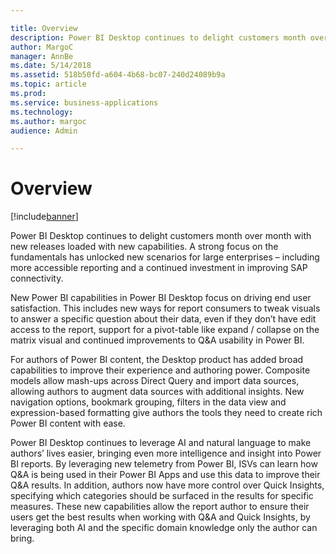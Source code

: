 ```yaml
---

title: Overview
description: Power BI Desktop continues to delight customers month over month with new releases loaded with new capabilities.
author: MargoC
manager: AnnBe
ms.date: 5/14/2018
ms.assetid: 518b50fd-a604-4b68-bc07-240d24089b9a
ms.topic: article
ms.prod: 
ms.service: business-applications
ms.technology: 
ms.author: margoc
audience: Admin

---
```

#  Overview


[!include[banner](../../../includes/banner.md)]

Power BI Desktop continues to delight customers month over month with new
releases loaded with new capabilities. A strong focus on the fundamentals has
unlocked new scenarios for large enterprises – including more accessible
reporting and a continued investment in improving SAP connectivity.



New Power BI capabilities in Power BI Desktop focus on driving end user
satisfaction. This includes new ways for report consumers to tweak visuals to
answer a specific question about their data, even if they don’t have edit access
to the report, support for a pivot-table like expand / collapse on the matrix
visual and continued improvements to Q&A usability in Power BI.

For authors of Power BI content, the Desktop product has added broad
capabilities to improve their experience and authoring power. Composite models
allow mash-ups across Direct Query and import data sources, allowing authors to
augment data sources with additional insights. New navigation options, bookmark
grouping, filters in the data view and expression-based formatting give authors
the tools they need to create rich Power BI content with ease.

Power BI Desktop continues to leverage AI and natural language to make authors’
lives easier, bringing even more intelligence and insight into Power BI reports.
By leveraging new telemetry from Power BI, ISVs can learn how Q&A is being used
in their Power BI Apps and use this data to improve their Q&A results. In
addition, authors now have more control over Quick Insights, specifying which
categories should be surfaced in the results for specific measures. These new
capabilities allow the report author to ensure their users get the best results
when working with Q&A and Quick Insights, by leveraging both AI and the specific
domain knowledge only the author can bring.
